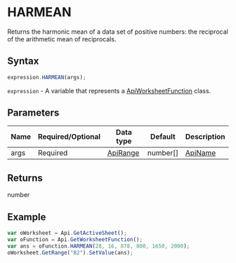 # HARMEAN

Returns the harmonic mean of a data set of positive numbers: the reciprocal of the arithmetic mean of reciprocals.

## Syntax

```javascript
expression.HARMEAN(args);
```

`expression` - A variable that represents a [ApiWorksheetFunction](../ApiWorksheetFunction.md) class.

## Parameters

| **Name** | **Required/Optional** | **Data type** | **Default** | **Description** |
| ------------- | ------------- | ------------- | ------------- | ------------- |
| args | Required | [ApiRange](../../ApiRange/ApiRange.md) | number[] | [ApiName](../../ApiName/ApiName.md) |  | Up to 255 numeric values for which the harmonic mean will be calculated. Arguments can be numbers, names, ranges, or arrays of numbers. |

## Returns

number

## Example



```javascript
var oWorksheet = Api.GetActiveSheet();
var oFunction = Api.GetWorksheetFunction();
var ans = oFunction.HARMEAN(28, 16, 878, 800, 1650, 2000);
oWorksheet.GetRange("B2").SetValue(ans);


```
